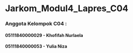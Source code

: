 # Jarkom_Modul4_Lapres_C04

### Anggota Kelompok C04 :
#### 05111840000029 - Khofifah Nurlaela
#### 05111840000053 - Yulia Niza
